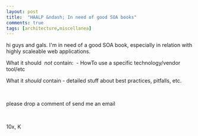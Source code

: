 ```yaml
---
layout: post
title:  "HAALP &ndash; In need of good SOA books"
comments: true
tags: [architecture,miscellanea]
---
```



hi guys and gals.    I'm in need of a good SOA book, especially in relation with highly scaleable web applications.     

What it should&#160; *not* contain:&#160; - HowTo use a specific technology/vendor tool/etc     

What it *should* contain    - detailed stuff about best practices, pitfalls, etc.     

&#160;

please drop a comment of send me an email

&#160;

10x,    K

